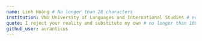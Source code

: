 ```yaml
---
name: Linh Hoàng # No longer than 28 characters
institution: VNU University of Languages and International Studies # no longer than 58 characters
quote: I reject your reality and substitute my own # no longer than 100 characters, avoid using quotes(") to guarantee the format remains the same.
github_user: auranticus
---
```

